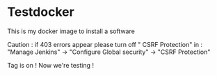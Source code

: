 # Testdocker

This is my docker image to install a software 

Caution : if 403 errors appear please turn off "	CSRF Protection" in :
"Manage Jenkins" -> "Configure Global security" -> "CSRF Protection"

Tag is on !
Now we're testing !
